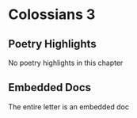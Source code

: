 # Colossians 3

## Poetry Highlights

No poetry highlights in this chapter

## Embedded Docs

The entire letter is an embedded doc

